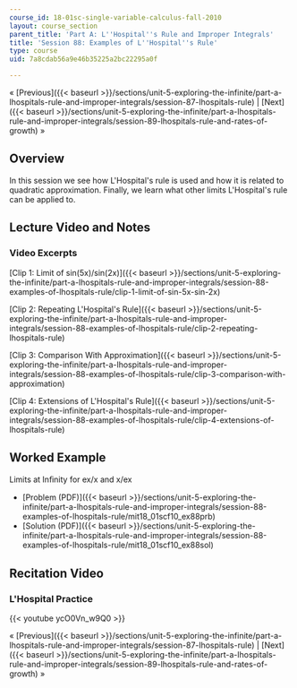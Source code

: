 ```yaml
---
course_id: 18-01sc-single-variable-calculus-fall-2010
layout: course_section
parent_title: 'Part A: L''Hospital''s Rule and Improper Integrals'
title: 'Session 88: Examples of L''Hospital''s Rule'
type: course
uid: 7a8cdab56a9e46b35225a2bc22295a0f

---
```


« [Previous]({{< baseurl >}}/sections/unit-5-exploring-the-infinite/part-a-lhospitals-rule-and-improper-integrals/session-87-lhospitals-rule) | [Next]({{< baseurl >}}/sections/unit-5-exploring-the-infinite/part-a-lhospitals-rule-and-improper-integrals/session-89-lhospitals-rule-and-rates-of-growth) »

Overview
--------

In this session we see how L'Hospital's rule is used and how it is related to quadratic approximation. Finally, we learn what other limits L'Hospital's rule can be applied to.

Lecture Video and Notes
-----------------------

### Video Excerpts

[Clip 1: Limit of sin(5x)/sin(2x)]({{< baseurl >}}/sections/unit-5-exploring-the-infinite/part-a-lhospitals-rule-and-improper-integrals/session-88-examples-of-lhospitals-rule/clip-1-limit-of-sin-5x-sin-2x)

[Clip 2: Repeating L'Hospital's Rule]({{< baseurl >}}/sections/unit-5-exploring-the-infinite/part-a-lhospitals-rule-and-improper-integrals/session-88-examples-of-lhospitals-rule/clip-2-repeating-lhospitals-rule)

[Clip 3: Comparison With Approximation]({{< baseurl >}}/sections/unit-5-exploring-the-infinite/part-a-lhospitals-rule-and-improper-integrals/session-88-examples-of-lhospitals-rule/clip-3-comparison-with-approximation)

[Clip 4: Extensions of L'Hospital's Rule]({{< baseurl >}}/sections/unit-5-exploring-the-infinite/part-a-lhospitals-rule-and-improper-integrals/session-88-examples-of-lhospitals-rule/clip-4-extensions-of-lhospitals-rule)

Worked Example
--------------

Limits at Inﬁnity for ex/x and x/ex

*   [Problem (PDF)]({{< baseurl >}}/sections/unit-5-exploring-the-infinite/part-a-lhospitals-rule-and-improper-integrals/session-88-examples-of-lhospitals-rule/mit18_01scf10_ex88prb)
*   [Solution (PDF)]({{< baseurl >}}/sections/unit-5-exploring-the-infinite/part-a-lhospitals-rule-and-improper-integrals/session-88-examples-of-lhospitals-rule/mit18_01scf10_ex88sol)

Recitation Video
----------------

### L'Hospital Practice

{{< youtube ycO0Vn_w9Q0 >}}

« [Previous]({{< baseurl >}}/sections/unit-5-exploring-the-infinite/part-a-lhospitals-rule-and-improper-integrals/session-87-lhospitals-rule) | [Next]({{< baseurl >}}/sections/unit-5-exploring-the-infinite/part-a-lhospitals-rule-and-improper-integrals/session-89-lhospitals-rule-and-rates-of-growth) »